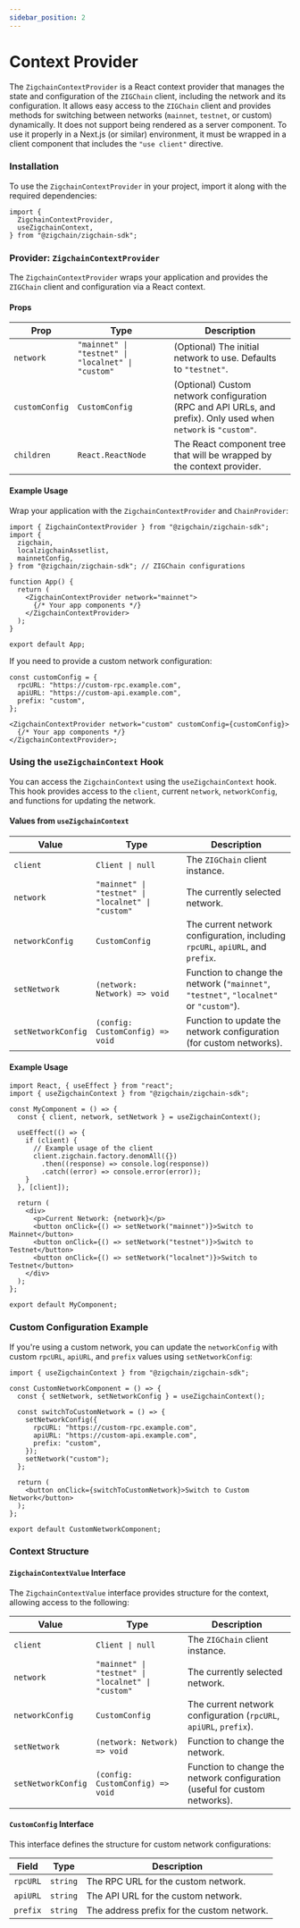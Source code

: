 ```yaml
---
sidebar_position: 2
---
```


# Context Provider

The `ZigchainContextProvider` is a React context provider that manages the state and configuration of the `ZIGChain` client, including the network and its configuration. It allows easy access to the `ZIGChain` client and provides methods for switching between networks (`mainnet`, `testnet`, or custom) dynamically. It does not support being rendered as a server component. To use it properly in a Next.js (or similar) environment, it must be wrapped in a client component that includes the `"use client"` directive. 

### Installation

To use the `ZigchainContextProvider` in your project, import it along with the required dependencies:

```tsx
import {
  ZigchainContextProvider,
  useZigchainContext,
} from "@zigchain/zigchain-sdk";
```

### Provider: `ZigchainContextProvider`

The `ZigchainContextProvider` wraps your application and provides the `ZIGChain` client and configuration via a React context.

#### Props

| Prop           | Type                                               | Description                                                                                                     |
| -------------- | -------------------------------------------------- | --------------------------------------------------------------------------------------------------------------- |
| `network`      | `"mainnet" \| "testnet" \| "localnet" \| "custom"` | (Optional) The initial network to use. Defaults to `"testnet"`.                                                 |
| `customConfig` | `CustomConfig`                                     | (Optional) Custom network configuration (RPC and API URLs, and prefix). Only used when `network` is `"custom"`. |
| `children`     | `React.ReactNode`                                  | The React component tree that will be wrapped by the context provider.                                          |

#### Example Usage

Wrap your application with the `ZigchainContextProvider` and `ChainProvider`:

```tsx
import { ZigchainContextProvider } from "@zigchain/zigchain-sdk";
import {
  zigchain,
  localzigchainAssetlist,
  mainnetConfig,
} from "@zigchain/zigchain-sdk"; // ZIGChain configurations

function App() {
  return (
    <ZigchainContextProvider network="mainnet">
      {/* Your app components */}
    </ZigchainContextProvider>
  );
}

export default App;
```

If you need to provide a custom network configuration:

```tsx
const customConfig = {
  rpcURL: "https://custom-rpc.example.com",
  apiURL: "https://custom-api.example.com",
  prefix: "custom",
};

<ZigchainContextProvider network="custom" customConfig={customConfig}>
  {/* Your app components */}
</ZigchainContextProvider>;
```

### Using the `useZigchainContext` Hook

You can access the `ZigchainContext` using the `useZigchainContext` hook. This hook provides access to the `client`, current `network`, `networkConfig`, and functions for updating the network.

#### Values from `useZigchainContext`

| Value              | Type                                               | Description                                                                            |
| ------------------ | -------------------------------------------------- | -------------------------------------------------------------------------------------- |
| `client`           | `Client \| null`                                   | The `ZIGChain` client instance.                                                        |
| `network`          | `"mainnet" \| "testnet" \| "localnet" \| "custom"` | The currently selected network.                                                        |
| `networkConfig`    | `CustomConfig`                                     | The current network configuration, including `rpcURL`, `apiURL`, and `prefix`.         |
| `setNetwork`       | `(network: Network) => void`                       | Function to change the network (`"mainnet"`, `"testnet"`, `"localnet"` or `"custom"`). |
| `setNetworkConfig` | `(config: CustomConfig) => void`                   | Function to update the network configuration (for custom networks).                    |

#### Example Usage

```tsx
import React, { useEffect } from "react";
import { useZigchainContext } from "@zigchain/zigchain-sdk";

const MyComponent = () => {
  const { client, network, setNetwork } = useZigchainContext();

  useEffect(() => {
    if (client) {
      // Example usage of the client
      client.zigchain.factory.denomAll({})
        .then((response) => console.log(response))
        .catch((error) => console.error(error));
    }
  }, [client]);

  return (
    <div>
      <p>Current Network: {network}</p>
      <button onClick={() => setNetwork("mainnet")}>Switch to Mainnet</button>
      <button onClick={() => setNetwork("testnet")}>Switch to Testnet</button>
      <button onClick={() => setNetwork("localnet")}>Switch to Testnet</button>
    </div>
  );
};

export default MyComponent;
```

### Custom Configuration Example

If you're using a custom network, you can update the `networkConfig` with custom `rpcURL`, `apiURL`, and `prefix` values using `setNetworkConfig`:

```tsx
import { useZigchainContext } from "@zigchain/zigchain-sdk";

const CustomNetworkComponent = () => {
  const { setNetwork, setNetworkConfig } = useZigchainContext();

  const switchToCustomNetwork = () => {
    setNetworkConfig({
      rpcURL: "https://custom-rpc.example.com",
      apiURL: "https://custom-api.example.com",
      prefix: "custom",
    });
    setNetwork("custom");
  };

  return (
    <button onClick={switchToCustomNetwork}>Switch to Custom Network</button>
  );
};

export default CustomNetworkComponent;
```

### Context Structure

#### `ZigchainContextValue` Interface

The `ZigchainContextValue` interface provides structure for the context, allowing access to the following:

| Value              | Type                                               | Description                                                                |
| ------------------ | -------------------------------------------------- | -------------------------------------------------------------------------- |
| `client`           | `Client \| null`                                   | The `ZIGChain` client instance.                                            |
| `network`          | `"mainnet" \| "testnet" \| "localnet" \| "custom"` | The currently selected network.                                            |
| `networkConfig`    | `CustomConfig`                                     | The current network configuration (`rpcURL`, `apiURL`, `prefix`).          |
| `setNetwork`       | `(network: Network) => void`                       | Function to change the network.                                            |
| `setNetworkConfig` | `(config: CustomConfig) => void`                   | Function to change the network configuration (useful for custom networks). |

#### `CustomConfig` Interface

This interface defines the structure for custom network configurations:

| Field    | Type     | Description                                |
| -------- | -------- | ------------------------------------------ |
| `rpcURL` | `string` | The RPC URL for the custom network.        |
| `apiURL` | `string` | The API URL for the custom network.        |
| `prefix` | `string` | The address prefix for the custom network. |

